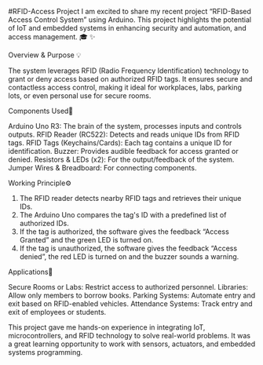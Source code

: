 #RFID-Access Project
I am excited to share my recent project “RFID-Based Access Control System” using Arduino. This project highlights the potential of IoT and embedded systems in enhancing security and automation, and access management. 🎓 ✨ 

Overview & Purpose 💡 

The system leverages RFID (Radio Frequency Identification) technology to grant or deny access based on authorized RFID tags. It ensures secure and contactless access control, making it ideal for workplaces, labs, parking lots, or even personal use for secure rooms. 

Components Used🔧 

Arduino Uno R3: The brain of the system, processes inputs and controls outputs.
RFID Reader (RC522): Detects and reads unique IDs from RFID tags.
RFID Tags (Keychains/Cards): Each tag contains a unique ID for identification.
Buzzer: Provides audible feedback for access granted or denied. 
Resistors & LEDs (x2): For the output/feedback of the system. 
Jumper Wires & Breadboard: For connecting components.

Working Principle⚙️ 

1. The RFID reader detects nearby RFID tags and retrieves their unique IDs.
 2. The Arduino Uno compares the tag's ID with a predefined list of authorized IDs.
 3. If the tag is authorized, the software gives the feedback “Access Granted” and the green LED is turned on. 
 4. If the tag is unauthorized, the software gives the feedback “Access denied”, the red LED is turned on and the buzzer sounds a warning. 

Applications📔 

Secure Rooms or Labs: Restrict access to authorized personnel.
Libraries: Allow only members to borrow books.
Parking Systems: Automate entry and exit based on RFID-enabled vehicles.
Attendance Systems: Track entry and exit of employees or students.

This project gave me hands-on experience in integrating IoT, microcontrollers, and RFID technology to solve real-world problems. It was a great learning opportunity to work with sensors, actuators, and embedded systems programming.

